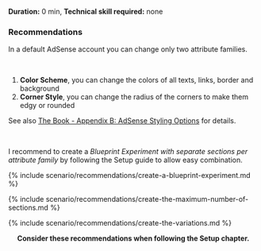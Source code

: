 **Duration:** <span class="label success">0 min</span>, **Technical skill required:** <span class="label success">none</span>

<div class="alert-message block-message info">
<h3>Recommendations</h3>
<p>In a default AdSense account you can change only two attribute families.</p>
<br />
<ol>
  <li><strong>Color Scheme</strong>, you can change the colors of all texts, links, border and background</li>
  <li><strong>Corner Style</strong>, you can change the radius of the corners to make them edgy or rounded</li>
</ol>
<p>See also <a href="/book/appendix-b-adSense-styling-options.html">The Book - Appendix B: AdSense Styling Options</a> for details.</p>
<br />
<p>I recommend to create a <em>Blueprint Experiment with separate sections per attribute family</em> by following the Setup guide to allow easy combination.</p>
</div>

{% include scenario/recommendations/create-a-blueprint-experiment.md %}

{% include scenario/recommendations/create-the-maximum-number-of-sections.md %}

{% include scenario/recommendations/create-the-variations.md %}

<div class="alert-message block-message info">
  <p style="text-align:center"><strong>Consider these recommendations when following the Setup chapter.</strong></p>
</div>